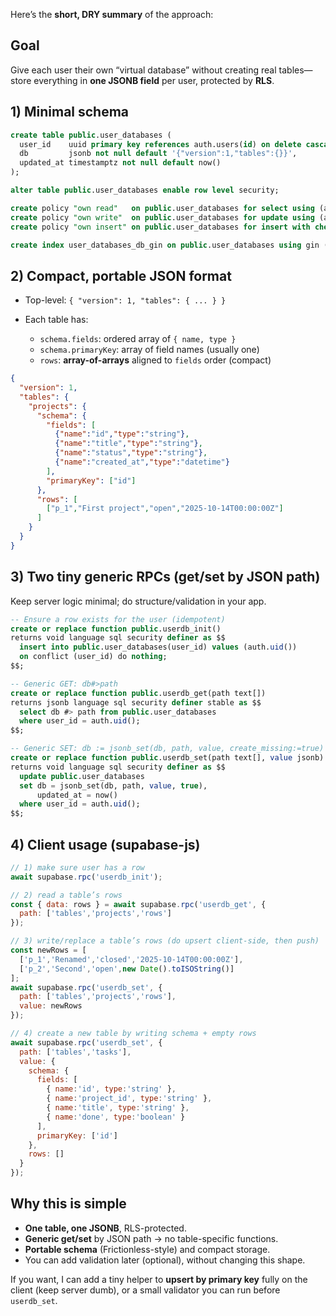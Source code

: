 Here’s the **short, DRY summary** of the approach:

## Goal

Give each user their own “virtual database” without creating real tables—store everything in **one JSONB field** per user, protected by **RLS**.

## 1) Minimal schema

```sql
create table public.user_databases (
  user_id    uuid primary key references auth.users(id) on delete cascade,
  db         jsonb not null default '{"version":1,"tables":{}}',
  updated_at timestamptz not null default now()
);

alter table public.user_databases enable row level security;

create policy "own read"   on public.user_databases for select using (auth.uid() = user_id);
create policy "own write"  on public.user_databases for update using (auth.uid() = user_id);
create policy "own insert" on public.user_databases for insert with check (auth.uid() = user_id);

create index user_databases_db_gin on public.user_databases using gin (db jsonb_path_ops);
```

## 2) Compact, portable JSON format

* Top-level: `{ "version": 1, "tables": { ... } }`
* Each table has:

  * `schema.fields`: ordered array of `{ name, type }`
  * `schema.primaryKey`: array of field names (usually one)
  * `rows`: **array-of-arrays** aligned to `fields` order (compact)

```json
{
  "version": 1,
  "tables": {
    "projects": {
      "schema": {
        "fields": [
          {"name":"id","type":"string"},
          {"name":"title","type":"string"},
          {"name":"status","type":"string"},
          {"name":"created_at","type":"datetime"}
        ],
        "primaryKey": ["id"]
      },
      "rows": [
        ["p_1","First project","open","2025-10-14T00:00:00Z"]
      ]
    }
  }
}
```

## 3) Two tiny generic RPCs (get/set by JSON path)

Keep server logic minimal; do structure/validation in your app.

```sql
-- Ensure a row exists for the user (idempotent)
create or replace function public.userdb_init()
returns void language sql security definer as $$
  insert into public.user_databases(user_id) values (auth.uid())
  on conflict (user_id) do nothing;
$$;

-- Generic GET: db#>path
create or replace function public.userdb_get(path text[])
returns jsonb language sql security definer stable as $$
  select db #> path from public.user_databases
  where user_id = auth.uid();
$$;

-- Generic SET: db := jsonb_set(db, path, value, create_missing:=true)
create or replace function public.userdb_set(path text[], value jsonb)
returns void language sql security definer as $$
  update public.user_databases
  set db = jsonb_set(db, path, value, true),
      updated_at = now()
  where user_id = auth.uid();
$$;
```

## 4) Client usage (supabase-js)

```js
// 1) make sure user has a row
await supabase.rpc('userdb_init');

// 2) read a table’s rows
const { data: rows } = await supabase.rpc('userdb_get', {
  path: ['tables','projects','rows']
});

// 3) write/replace a table’s rows (do upsert client-side, then push)
const newRows = [
  ['p_1','Renamed','closed','2025-10-14T00:00:00Z'],
  ['p_2','Second','open',new Date().toISOString()]
];
await supabase.rpc('userdb_set', {
  path: ['tables','projects','rows'],
  value: newRows
});

// 4) create a new table by writing schema + empty rows
await supabase.rpc('userdb_set', {
  path: ['tables','tasks'],
  value: {
    schema: {
      fields: [
        { name:'id', type:'string' },
        { name:'project_id', type:'string' },
        { name:'title', type:'string' },
        { name:'done', type:'boolean' }
      ],
      primaryKey: ['id']
    },
    rows: []
  }
});
```

## Why this is simple

* **One table, one JSONB**, RLS-protected.
* **Generic get/set** by JSON path → no table-specific functions.
* **Portable schema** (Frictionless-style) and compact storage.
* You can add validation later (optional), without changing this shape.

If you want, I can add a tiny helper to **upsert by primary key** fully on the client (keep server dumb), or a small validator you can run before `userdb_set`.
